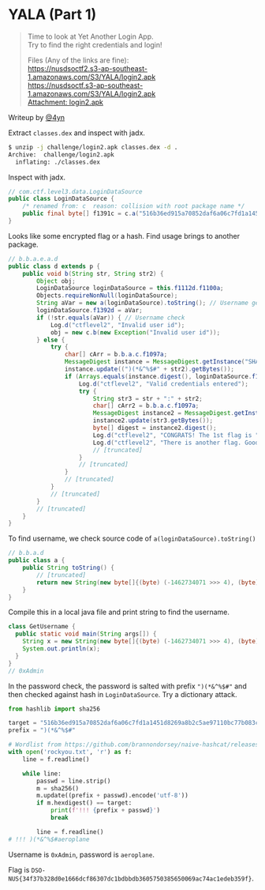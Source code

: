 # YALA (Part 1)

> Time to look at Yet Another Login App.  
> Try to find the right credentials and login!
> 
> Files (Any of the links are fine):  
> https://nusdsoctf2.s3-ap-southeast-1.amazonaws.com/S3/YALA/login2.apk  
> https://nusdsoctf.s3-ap-southeast-1.amazonaws.com/S3/YALA/login2.apk  
> [Attachment: login2.apk](./challenge/login2.apk)

Writeup by [@4yn](https://github.com/4yn)

Extract `classes.dex` and inspect with jadx.

```bash
$ unzip -j challenge/login2.apk classes.dex -d .
Archive:  challenge/login2.apk
  inflating: ./classes.dex
```

Inspect with jadx.

```java
// com.ctf.level3.data.LoginDataSource
public class LoginDataSource {
    /* renamed from: c  reason: collision with root package name */
    public final byte[] f1391c = c.a("516b36ed915a70852daf6a06c7fd1a1451d8269a8b2c5ae97110bc77b083c420");
}
```

Looks like some encrypted flag or a hash. Find usage brings to another package.

```java
// b.b.a.e.a.d
public class d extends p {
    public void b(String str, String str2) {
        Object obj;
        LoginDataSource loginDataSource = this.f1112d.f1100a;
        Objects.requireNonNull(loginDataSource);
        String aVar = new a(loginDataSource).toString(); // Username get
        loginDataSource.f1392d = aVar;
        if (!str.equals(aVar)) { // Username check
            Log.d("ctflevel2", "Invalid user id");
            obj = new c.b(new Exception("Invalid user id"));
        } else {
            try {
                char[] cArr = b.b.a.c.f1097a;
                MessageDigest instance = MessageDigest.getInstance("SHA-256");
                instance.update((")(*&^%$#" + str2).getBytes());
                if (Arrays.equals(instance.digest(), loginDataSource.f1391c)) { // Usage of earlier string, password check
                    Log.d("ctflevel2", "Valid credentials entered");
                    try {
                        String str3 = str + ":" + str2;
                        char[] cArr2 = b.b.a.c.f1097a;
                        MessageDigest instance2 = MessageDigest.getInstance("SHA-256");
                        instance2.update(str3.getBytes());
                        byte[] digest = instance2.digest();
                        Log.d("ctflevel2", "CONGRATS! The 1st flag is " + loginDataSource.a(digest));
                        Log.d("ctflevel2", "There is another flag. Good luck!");
                        // [truncated]
                    }
                    // [truncated]
                }
                // [truncated]
            }
            // [truncated]
        }
        // [truncated]
    }
}
```

To find username, we check source code of `a(loginDataSource).toString()`

```java
// b.b.a.d
public class a {
    public String toString() {
        // [truncated]
        return new String(new byte[]{(byte) (-1462734071 >>> 4), (byte) (-385552254 >>> 9), (byte) (1107918732 >>> 19), (byte) (-198649565 >>> 6), (byte) (728446419 >>> 19), (byte) (718529411 >>> 17), (byte) (-2089595746 >>> 19)});
    }
}
```

Compile this in a local java file and print string to find the username.

```java
class GetUsername {  
  public static void main(String args[]) { 
    String x = new String(new byte[]{(byte) (-1462734071 >>> 4), (byte) (-385552254 >>> 9), (byte) (1107918732 >>> 19), (byte) (-198649565 >>> 6), (byte) (728446419 >>> 19), (byte) (718529411 >>> 17), (byte) (-2089595746 >>> 19)});
    System.out.println(x); 
  } 
}
// 0xAdmin
```

In the password check, the password is salted with prefix `")(*&^%$#"` and then checked against hash in `LoginDataSource`. Try a dictionary attack.

```python
from hashlib import sha256

target = "516b36ed915a70852daf6a06c7fd1a1451d8269a8b2c5ae97110bc77b083c420"
prefix = ")(*&^%$#"

# Wordlist from https://github.com/brannondorsey/naive-hashcat/releases/download/data/rockyou.txt
with open('rockyou.txt', 'r') as f:
    line = f.readline()

    while line:
        passwd = line.strip()
        m = sha256()
        m.update((prefix + passwd).encode('utf-8'))
        if m.hexdigest() == target:
            print(f'!!! {prefix + passwd}')
            break

        line = f.readline()
# !!! )(*&^%$#aeroplane
```

Username is `0xAdmin`, password is `aeroplane`.

Flag is `DSO-NUS{34f37b328d0e1666dcf86307dc1bdbbdb3605750385650069ac74ac1edeb359f}`.